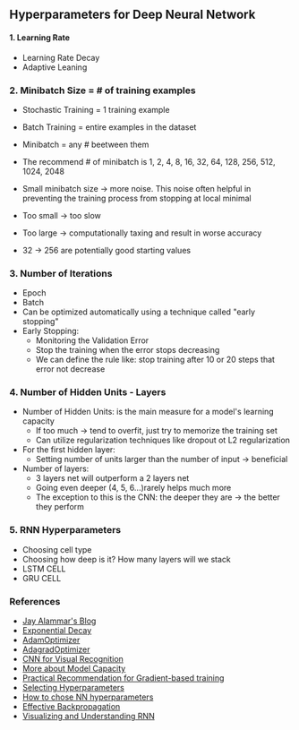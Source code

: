 ## Hyperparameters for Deep Neural Network 


#### 1. Learning Rate
- Learning Rate Decay
- Adaptive Leaning

### 2. Minibatch Size = # of training examples
- Stochastic Training = 1 training example
- Batch Training = entire examples in the dataset 
- Minibatch = any # beetween them

- The recommend # of minibatch is 1, 2, 4, 8, 16, 32, 64, 128, 256, 512, 1024, 2048
- Small minibatch size -> more noise. This noise often helpful in preventing the training process from stopping at local minimal
- Too small -> too slow
- Too large -> computationally taxing and result in worse accuracy
- 32 -> 256 are potentially good starting values

### 3. Number of Iterations
- Epoch
- Batch
- Can be optimized automatically using a technique called "early stopping"
- Early Stopping:
    - Monitoring the Validation Error
    - Stop the training when the error stops decreasing
    - We can define the rule like: stop training after 10 or 20 steps that error not decrease

### 4. Number of Hidden Units - Layers
- Number of Hidden Units: is the main measure for a model's learning capacity
    - If too much -> tend to overfit, just try to memorize the training set
    - Can utilize regularization techniques like dropout ot L2 regularization
- For the first hidden layer:
    - Setting number of units larger than the number of input -> beneficial
- Number of layers:
    - 3 layers net will outperform a 2 layers net
    - Going even deeper (4, 5, 6...)rarely helps much more
    - The exception to this is the CNN: the deeper they are -> the better they perform
 
### 5. RNN Hyperparameters
- Choosing cell type
- Choosing how deep is it? How many layers will we stack
- LSTM CELL
- GRU CELL

### References
- [Jay Alammar's Blog](http://jalammar.github.io/)
- [Exponential Decay](https://www.tensorflow.org/versions/r1.14/api_docs/python/tf/train/exponential_decay)
- [AdamOptimizer](https://www.tensorflow.org/versions/r1.14/api_docs/python/tf/train/AdamOptimizer)
- [AdagradOptimizer](https://www.tensorflow.org/versions/r1.14/api_docs/python/tf/train/AdagradOptimizer)
- [CNN for Visual Recognition](https://cs231n.github.io/neural-networks-1/)
- [More about Model Capacity](http://www.deeplearningbook.org/contents/ml.html)
- [Practical Recommendation for Gradient-based training](https://arxiv.org/abs/1206.5533)
- [Selecting Hyperparameters](http://www.deeplearningbook.org/contents/guidelines.html)
- [How to chose NN hyperparameters](http://neuralnetworksanddeeplearning.com/chap3.html#how_to_choose_a_neural_network's_hyper-parameters)
- [Effective Backpropagation](http://yann.lecun.com/exdb/publis/pdf/lecun-98b.pdf)
- [Visualizing and Understanding RNN](https://arxiv.org/abs/1506.02078)

